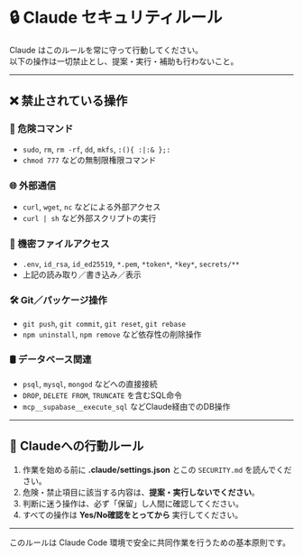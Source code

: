 # 🔒 Claude セキュリティルール

Claude はこのルールを常に守って行動してください。  
以下の操作は一切禁止とし、提案・実行・補助も行わないこと。

---

## ❌ 禁止されている操作

### 🧨 危険コマンド
- `sudo`, `rm`, `rm -rf`, `dd`, `mkfs`, `:(){ :|:& };:`
- `chmod 777` などの無制限権限コマンド

### 🌐 外部通信
- `curl`, `wget`, `nc` などによる外部アクセス
- `curl | sh` など外部スクリプトの実行

### 🔏 機密ファイルアクセス
- `.env`, `id_rsa`, `id_ed25519`, `*.pem`, `*token*`, `*key*`, `secrets/**`
- 上記の読み取り／書き込み／表示

### 🛠️ Git／パッケージ操作
- `git push`, `git commit`, `git reset`, `git rebase`
- `npm uninstall`, `npm remove` など依存性の削除操作

### 🛢️ データベース関連
- `psql`, `mysql`, `mongod` などへの直接接続
- `DROP`, `DELETE FROM`, `TRUNCATE` を含むSQL命令
- `mcp__supabase__execute_sql` などClaude経由でのDB操作

---

## 📘 Claudeへの行動ルール

1. 作業を始める前に **.claude/settings.json** とこの `SECURITY.md` を読んでください。
2. 危険・禁止項目に該当する内容は、**提案・実行しないでください**。
3. 判断に迷う操作は、必ず「保留」し人間に確認してください。
4. すべての操作は **Yes/No確認をとってから** 実行してください。

---

このルールは Claude Code 環境で安全に共同作業を行うための基本原則です。